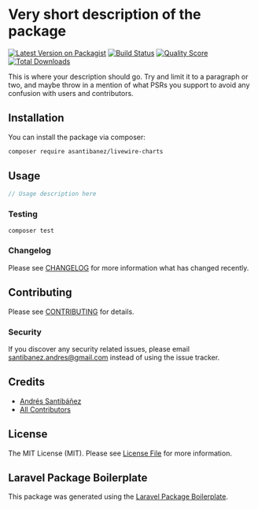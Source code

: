 # Very short description of the package

[![Latest Version on Packagist](https://img.shields.io/packagist/v/asantibanez/livewire-charts.svg?style=flat-square)](https://packagist.org/packages/asantibanez/livewire-charts)
[![Build Status](https://img.shields.io/travis/asantibanez/livewire-charts/master.svg?style=flat-square)](https://travis-ci.org/asantibanez/livewire-charts)
[![Quality Score](https://img.shields.io/scrutinizer/g/asantibanez/livewire-charts.svg?style=flat-square)](https://scrutinizer-ci.com/g/asantibanez/livewire-charts)
[![Total Downloads](https://img.shields.io/packagist/dt/asantibanez/livewire-charts.svg?style=flat-square)](https://packagist.org/packages/asantibanez/livewire-charts)

This is where your description should go. Try and limit it to a paragraph or two, and maybe throw in a mention of what PSRs you support to avoid any confusion with users and contributors.

## Installation

You can install the package via composer:

```bash
composer require asantibanez/livewire-charts
```

## Usage

``` php
// Usage description here
```

### Testing

``` bash
composer test
```

### Changelog

Please see [CHANGELOG](CHANGELOG.md) for more information what has changed recently.

## Contributing

Please see [CONTRIBUTING](CONTRIBUTING.md) for details.

### Security

If you discover any security related issues, please email santibanez.andres@gmail.com instead of using the issue tracker.

## Credits

- [Andrés Santibáñez](https://github.com/asantibanez)
- [All Contributors](../../contributors)

## License

The MIT License (MIT). Please see [License File](LICENSE.md) for more information.

## Laravel Package Boilerplate

This package was generated using the [Laravel Package Boilerplate](https://laravelpackageboilerplate.com).
